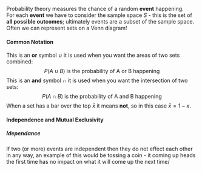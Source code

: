 Probability theory measures the chance of a random **event** happening.
\
For each **event** we have to consider the sample space $S$ - this is the set of **all possible outcomes**; ultimately events are a subset of the sample space.
\
Often we can represent sets on a Venn diagram!
#### Common Notation
This is an **or** symbol $\cup$ it is used when you want the areas of two sets combined:
$$P(A\cup B)\text{ is the probability of A or B happening}$$
This is an **and** symbol $\cap$ it is used when you want the intersection of two sets:
$$P(A\cap B)\text{ is the probability of A and B happening}$$
When a set has a bar over the top $\bar{x}$ it means **not**, so in this case $\bar{x}=1-x$.
#### Independence and Mutual Exclusivity
##### Idependance
If two (or more) events are independent then they do not effect each other in any way, an example of this would be tossing a coin - it coming up heads the first time has no impact on what it will come up the next time/
